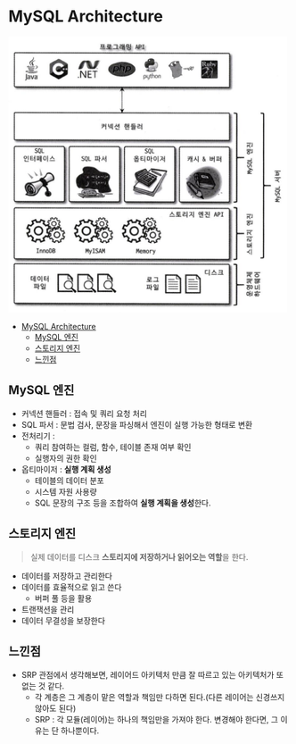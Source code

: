 # MySQL Architecture

<img src="https://github.com/yomni/TIL/blob/main/images/DB/MySQL/1_architecture/1.png" style="width: 500px" />

<!-- TOC -->
* [MySQL Architecture](#mysql-architecture)
  * [MySQL 엔진](#mysql-엔진)
  * [스토리지 엔진](#스토리지-엔진)
  * [느낀점](#느낀점)
<!-- TOC -->

## MySQL 엔진
- 커넥션 핸들러 : 접속 및 쿼리 요청 처리
- SQL 파서 : 문법 검사, 문장을 파싱해서 엔진이 실행 가능한 형태로 변환
- 전처리기 :
  - 쿼리 참여하는 컬럼, 함수, 테이블 존재 여부 확인
  - 실행자의 권한 확인
- 옵티마이저 : **실행 계획 생성**
  - 테이블의 데이터 분포
  - 시스템 자원 사용량
  - SQL 문장의 구조 등을 조합하여 **실행 계획을 생성**한다.

## 스토리지 엔진
> 실제 데이터를 디스크 **스토리지에 저장하거나 읽어오는 역할**을 한다.

- 데이터를 저장하고 관리한다
- 데이터를 효율적으로 읽고 쓴다
  - 버퍼 풀 등을 활용
- 트랜잭션을 관리
- 데이터 무결성을 보장한다

## 느낀점
- SRP 관점에서 생각해보면, 레이어드 아키텍처 만큼 잘 따르고 있는 아키텍처가 또 없는 것 같다.
  - 각 계층은 그 계층이 맡은 역할과 책임만 다하면 된다.(다른 레이어는 신경쓰지 않아도 된다)
  - SRP : 각 모듈(레이어)는 하나의 책임만을 가져야 한다. 변경해야 한다면, 그 이유는 단 하나뿐이다.
